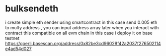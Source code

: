 # bulksendeth
i create simple eth sender using smartcontract in this case send 0.005 eth to multy address , you can input address array later when you interact with contract
this compatible on all evm chain
in this case i deploy it on base testnet https://goerli.basescan.org/address/0x82be3cd96028f42a2037f276502114e4ad54d027
